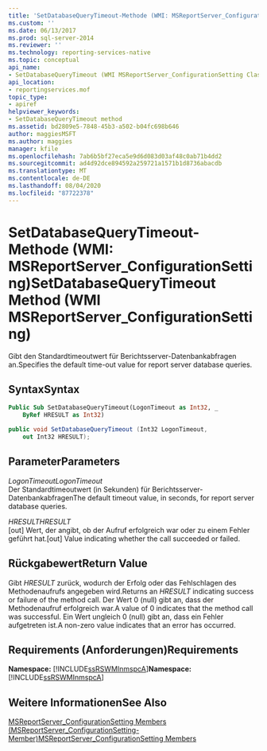 ```yaml
---
title: 'SetDatabaseQueryTimeout-Methode (WMI: MSReportServer_ConfigurationSetting) | Microsoft-Dokumentation'
ms.custom: ''
ms.date: 06/13/2017
ms.prod: sql-server-2014
ms.reviewer: ''
ms.technology: reporting-services-native
ms.topic: conceptual
api_name:
- SetDatabaseQueryTimeout (WMI MSReportServer_ConfigurationSetting Class)
api_location:
- reportingservices.mof
topic_type:
- apiref
helpviewer_keywords:
- SetDatabaseQueryTimeout method
ms.assetid: bd2809e5-7848-45b3-a502-b04fc698b646
author: maggiesMSFT
ms.author: maggies
manager: kfile
ms.openlocfilehash: 7ab6b5bf27eca5e9d6d083d03af48c0ab71b4dd2
ms.sourcegitcommit: ad4d92dce894592a259721a1571b1d8736abacdb
ms.translationtype: MT
ms.contentlocale: de-DE
ms.lasthandoff: 08/04/2020
ms.locfileid: "87722378"
---
```

# <a name="setdatabasequerytimeout-method-wmi-msreportserver_configurationsetting"></a><span data-ttu-id="b12c5-102">SetDatabaseQueryTimeout-Methode (WMI: MSReportServer_ConfigurationSetting)</span><span class="sxs-lookup"><span data-stu-id="b12c5-102">SetDatabaseQueryTimeout Method (WMI MSReportServer_ConfigurationSetting)</span></span>
  <span data-ttu-id="b12c5-103">Gibt den Standardtimeoutwert für Berichtsserver-Datenbankabfragen an.</span><span class="sxs-lookup"><span data-stu-id="b12c5-103">Specifies the default time-out value for report server database queries.</span></span>  
  
## <a name="syntax"></a><span data-ttu-id="b12c5-104">Syntax</span><span class="sxs-lookup"><span data-stu-id="b12c5-104">Syntax</span></span>  
  
```vb  
Public Sub SetDatabaseQueryTimeout(LogonTimeout as Int32, _  
    ByRef HRESULT as Int32)  
```  
  
```csharp  
public void SetDatabaseQueryTimeout (Int32 LogonTimeout,   
    out Int32 HRESULT);  
```  
  
## <a name="parameters"></a><span data-ttu-id="b12c5-105">Parameter</span><span class="sxs-lookup"><span data-stu-id="b12c5-105">Parameters</span></span>  
 <span data-ttu-id="b12c5-106">*LogonTimeout*</span><span class="sxs-lookup"><span data-stu-id="b12c5-106">*LogonTimeout*</span></span>  
 <span data-ttu-id="b12c5-107">Der Standardtimeoutwert (in Sekunden) für Berichtsserver-Datenbankabfragen</span><span class="sxs-lookup"><span data-stu-id="b12c5-107">The default timeout value, in seconds, for report server database queries.</span></span>  
  
 <span data-ttu-id="b12c5-108">*HRESULT*</span><span class="sxs-lookup"><span data-stu-id="b12c5-108">*HRESULT*</span></span>  
 <span data-ttu-id="b12c5-109">[out] Wert, der angibt, ob der Aufruf erfolgreich war oder zu einem Fehler geführt hat.</span><span class="sxs-lookup"><span data-stu-id="b12c5-109">[out] Value indicating whether the call succeeded or failed.</span></span>  
  
## <a name="return-value"></a><span data-ttu-id="b12c5-110">Rückgabewert</span><span class="sxs-lookup"><span data-stu-id="b12c5-110">Return Value</span></span>  
 <span data-ttu-id="b12c5-111">Gibt *HRESULT* zurück, wodurch der Erfolg oder das Fehlschlagen des Methodenaufrufs angegeben wird.</span><span class="sxs-lookup"><span data-stu-id="b12c5-111">Returns an *HRESULT* indicating success or failure of the method call.</span></span> <span data-ttu-id="b12c5-112">Der Wert 0 (null) gibt an, dass der Methodenaufruf erfolgreich war.</span><span class="sxs-lookup"><span data-stu-id="b12c5-112">A value of 0 indicates that the method call was successful.</span></span> <span data-ttu-id="b12c5-113">Ein Wert ungleich 0 (null) gibt an, dass ein Fehler aufgetreten ist.</span><span class="sxs-lookup"><span data-stu-id="b12c5-113">A non-zero value indicates that an error has occurred.</span></span>  
  
## <a name="requirements"></a><span data-ttu-id="b12c5-114">Requirements (Anforderungen)</span><span class="sxs-lookup"><span data-stu-id="b12c5-114">Requirements</span></span>  
 <span data-ttu-id="b12c5-115">**Namespace:** [!INCLUDE[ssRSWMInmspcA](../../includes/ssrswminmspca-md.md)]</span><span class="sxs-lookup"><span data-stu-id="b12c5-115">**Namespace:** [!INCLUDE[ssRSWMInmspcA](../../includes/ssrswminmspca-md.md)]</span></span>  
  
## <a name="see-also"></a><span data-ttu-id="b12c5-116">Weitere Informationen</span><span class="sxs-lookup"><span data-stu-id="b12c5-116">See Also</span></span>  
 [<span data-ttu-id="b12c5-117">MSReportServer_ConfigurationSetting Members (MSReportServer_ConfigurationSetting-Member)</span><span class="sxs-lookup"><span data-stu-id="b12c5-117">MSReportServer_ConfigurationSetting Members</span></span>](msreportserver-configurationsetting-members.md)  
  
  
